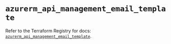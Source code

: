 # `azurerm_api_management_email_template`

Refer to the Terraform Registry for docs: [`azurerm_api_management_email_template`](https://registry.terraform.io/providers/hashicorp/azurerm/4.11.0/docs/resources/api_management_email_template).

